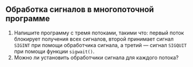 ## Обработка сигналов в многопоточной программе

1. Напишите программу с тремя потоками, такими что: первый поток блокирует получения всех сигналов, второй принимает сигнал `SIGINT` при помощи обработчика сигнала, а третий — сигнал `SIGQUIT` при помощи функции `sigwait()`.
2. Можно ли установить обработчики сигнала для каждого потока?
